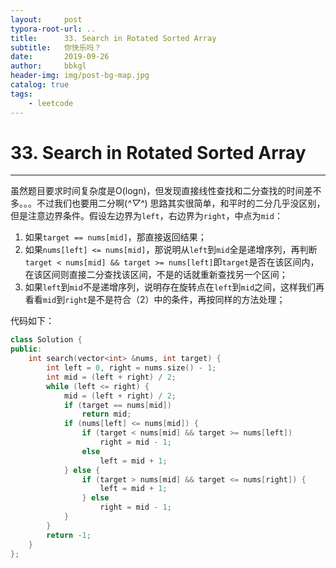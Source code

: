 ```yaml
---
layout:     post
typora-root-url: ..
title:      33. Search in Rotated Sorted Array
subtitle:   你快乐吗？
date:       2019-09-26
author:     bbkgl
header-img: img/post-bg-map.jpg
catalog: true
tags:
    - leetcode
---
```


# 33. Search in Rotated Sorted Array

---

虽然题目要求时间复杂度是O(logn)，但发现直接线性查找和二分查找的时间差不多。。。不过我们也要用二分啊(*^▽^*)
思路其实很简单，和平时的二分几乎没区别，但是注意边界条件。假设左边界为`left`，右边界为`right`，中点为`mid`：

1. 如果`target == nums[mid]`，那直接返回结果；
2. 如果`nums[left] <= nums[mid]`，那说明从`left`到`mid`全是递增序列，再判断`target < nums[mid] && target >= nums[left]`即`target`是否在该区间内，在该区间则直接二分查找该区间，不是的话就重新查找另一个区间；
3. 如果`left`到`mid`不是递增序列，说明存在旋转点在`left`到`mid`之间，这样我们再看看`mid`到`right`是不是符合（2）中的条件，再按同样的方法处理；

代码如下：
```cpp
class Solution {
public:
    int search(vector<int> &nums, int target) {
        int left = 0, right = nums.size() - 1;
        int mid = (left + right) / 2;
        while (left <= right) {
            mid = (left + right) / 2;
            if (target == nums[mid])
                return mid;
            if (nums[left] <= nums[mid]) {
                if (target < nums[mid] && target >= nums[left])
                    right = mid - 1;
                else
                    left = mid + 1;
            } else {
                if (target > nums[mid] && target <= nums[right]) {
                    left = mid + 1;
                } else 
                    right = mid - 1;
            }
        }
        return -1;
    }  
};
```





